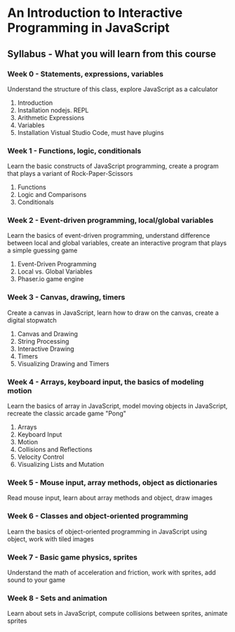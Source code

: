 # An Introduction to Interactive Programming in JavaScript

## Syllabus - What you will learn from this course

### Week 0 - Statements, expressions, variables 
Understand the structure of this class, explore JavaScript as a calculator
1. Introduction
2. Installation nodejs. REPL
3. Arithmetic Expressions
4. Variables
5. Installation Vistual Studio Code, must have plugins

### Week 1 - Functions, logic, conditionals
Learn the basic constructs of JavaScript programming, create a program that plays a variant of Rock-Paper-Scissors
1. Functions
2. Logic and Comparisons
3. Conditionals

### Week 2 - Event-driven programming, local/global variables
Learn the basics of event-driven programming, understand difference between local and global variables, create an interactive program that plays a simple guessing game
1. Event-Driven Programming
2. Local vs. Global Variables
3. Phaser.io game engine

### Week 3 - Canvas, drawing, timers
Create a canvas in JavaScript, learn how to draw on the canvas, create a digital stopwatch
1. Canvas and Drawing
2. String Processing
3. Interactive Drawing
4. Timers
5. Visualizing Drawing and Timers

### Week 4 - Arrays, keyboard input, the basics of modeling motion
Learn the basics of array in JavaScript, model moving objects in JavaScript, recreate the classic arcade game "Pong"
1. Arrays
2. Keyboard Input
3. Motion
4. Collisions and Reflections
5. Velocity Control
6. Visualizing Lists and Mutation

### Week 5 - Mouse input, array methods, object as dictionaries
Read mouse input, learn about array methods and object, draw images

### Week 6 - Classes and object-oriented programming
Learn the basics of object-oriented programming in JavaScript using object, work with tiled images

### Week 7 - Basic game physics, sprites
Understand the math of acceleration and friction, work with sprites, add sound to your game

### Week 8 - Sets and animation
Learn about sets in JavaScript, compute collisions between sprites, animate sprites